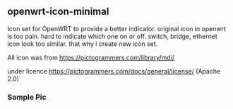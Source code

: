 ## openwrt-icon-minimal
Icon set for OpenWRT to provide a better indicator.
original icon in openwrt is too pain. hard to indicate which one on or off. switch, bridge, ethernet icon look too similar. that why i create new icon set.

All icon was from https://pictogrammers.com/library/mdi/

under licence https://pictogrammers.com/docs/general/license/ (Apache 2.0)

### Sample Pic
